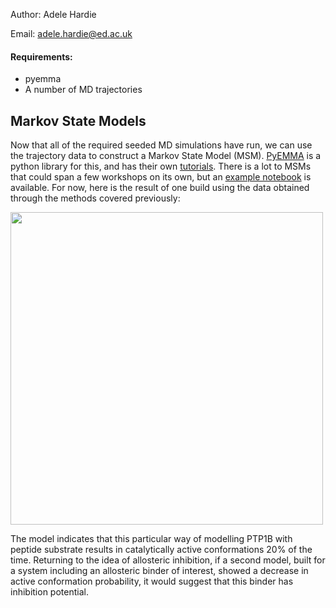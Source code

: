Author: Adele Hardie

Email: adele.hardie@ed.ac.uk

#### Requirements:
* pyemma
* A number of MD trajectories

## Markov State Models
Now that all of the required seeded MD simulations have run, we can use the trajectory data to construct a Markov State Model (MSM). [PyEMMA](http://emma-project.org/latest/) is a python library for this, and has their own [tutorials](http://emma-project.org/latest/tutorial.html). There is a lot to MSMs that could span a few workshops on its own, but an [example notebook](03_msm_full.ipynb) is available. For now, here is the result of one build using the data obtained through the methods covered previously:

<img src="figures/msm_final.png" width=500>

The model indicates that this particular way of modelling PTP1B with peptide substrate results in catalytically active conformations 20% of the time. Returning to the idea of allosteric inhibition, if a second model, built for a system including an allosteric binder of interest, showed a decrease in active conformation probability, it would suggest that this binder has inhibition potential.